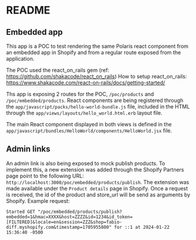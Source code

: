 # README

## Embedded app

This app is a POC to test rendering the same Polaris react component from an embedded app in Shopify and from a regular route exposed from the application.

The POC used the react_on_rails gem (ref: https://github.com/shakacode/react_on_rails)
How to setup react_on_rails: https://www.shakacode.com/react-on-rails/docs/getting-started/

Ths app is exposing 2 routes for the POC, `/poc/products` and `/poc/embedded/products`.
React components are being registered through the `app/javascript/packs/hello-world-bundle.js` file, included in the HTML through the `app/views/layouts/hello_world.html.erb` layout file.

The main React component displayed in both views is defined in the `app/javascript/bundles/HelloWorld/components/HelloWorld.jsx` file.

## Admin links

An admin link is also being exposed to mock publish products. To implement this, a new extension was added through the Shopify Partners page point to the following URL: `http://localhost:3000/poc/embedded/products/publish`. The extension was made available under the `Product details` page in Shopify.
Once a request is received, the id of the product and store_url will be send as arguments by Shopify.
Example request:
```
Started GET "/poc/embedded/products/publish?embedded=1&hmac=XXXX&host=ZZZZ&id=1234&id_token=[FILTERED]&locale=en&session=ZZZ&shop=fabio-diff.myshopify.com&timestamp=1705955800" for ::1 at 2024-01-22 15:36:40 -0500
```

